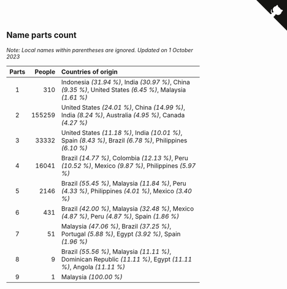 ## Name parts count

*Note: Local names within parentheses are ignored.*
*Updated on  1 October 2023*

| Parts | People | Countries of origin |
| :--: | ---: | :--- |
| 1 | 310 | Indonesia *(31.94 %)*, India *(30.97 %)*, China *(9.35 %)*, United States *(6.45 %)*, Malaysia *(1.61 %)* |
| 2 | 155259 | United States *(24.01 %)*, China *(14.99 %)*, India *(8.24 %)*, Australia *(4.95 %)*, Canada *(4.27 %)* |
| 3 | 33332 | United States *(11.18 %)*, India *(10.01 %)*, Spain *(8.43 %)*, Brazil *(6.78 %)*, Philippines *(6.10 %)* |
| 4 | 16041 | Brazil *(14.77 %)*, Colombia *(12.13 %)*, Peru *(10.52 %)*, Mexico *(9.87 %)*, Philippines *(5.97 %)* |
| 5 | 2146 | Brazil *(55.45 %)*, Malaysia *(11.84 %)*, Peru *(4.33 %)*, Philippines *(4.01 %)*, Mexico *(3.40 %)* |
| 6 | 431 | Brazil *(42.00 %)*, Malaysia *(32.48 %)*, Mexico *(4.87 %)*, Peru *(4.87 %)*, Spain *(1.86 %)* |
| 7 | 51 | Malaysia *(47.06 %)*, Brazil *(37.25 %)*, Portugal *(5.88 %)*, Egypt *(3.92 %)*, Spain *(1.96 %)* |
| 8 | 9 | Brazil *(55.56 %)*, Malaysia *(11.11 %)*, Dominican Republic *(11.11 %)*, Egypt *(11.11 %)*, Angola *(11.11 %)* |
| 9 | 1 | Malaysia *(100.00 %)* |


<a href="https://github.com/JustinTimeCuber/wca_statistics" class="github-corner" aria-label="View source on Github"><svg width="80" height="80" viewBox="0 0 250 250" style="fill:#151513; color:#fff; position: absolute; top: 0; border: 0; right: 0;" aria-hidden="true"><path d="M0,0 L115,115 L130,115 L142,142 L250,250 L250,0 Z"></path><path d="M128.3,109.0 C113.8,99.7 119.0,89.6 119.0,89.6 C122.0,82.7 120.5,78.6 120.5,78.6 C119.2,72.0 123.4,76.3 123.4,76.3 C127.3,80.9 125.5,87.3 125.5,87.3 C122.9,97.6 130.6,101.9 134.4,103.2" fill="currentColor" style="transform-origin: 130px 106px;" class="octo-arm"></path><path d="M115.0,115.0 C114.9,115.1 118.7,116.5 119.8,115.4 L133.7,101.6 C136.9,99.2 139.9,98.4 142.2,98.6 C133.8,88.0 127.5,74.4 143.8,58.0 C148.5,53.4 154.0,51.2 159.7,51.0 C160.3,49.4 163.2,43.6 171.4,40.1 C171.4,40.1 176.1,42.5 178.8,56.2 C183.1,58.6 187.2,61.8 190.9,65.4 C194.5,69.0 197.7,73.2 200.1,77.6 C213.8,80.2 216.3,84.9 216.3,84.9 C212.7,93.1 206.9,96.0 205.4,96.6 C205.1,102.4 203.0,107.8 198.3,112.5 C181.9,128.9 168.3,122.5 157.7,114.1 C157.9,116.9 156.7,120.9 152.7,124.9 L141.0,136.5 C139.8,137.7 141.6,141.9 141.8,141.8 Z" fill="currentColor" class="octo-body"></path></svg></a><style>.github-corner:hover .octo-arm{animation:octocat-wave 560ms ease-in-out}@keyframes octocat-wave{0%,100%{transform:rotate(0)}20%,60%{transform:rotate(-25deg)}40%,80%{transform:rotate(10deg)}}@media (max-width:500px){.github-corner:hover .octo-arm{animation:none}.github-corner .octo-arm{animation:octocat-wave 560ms ease-in-out}}</style>
